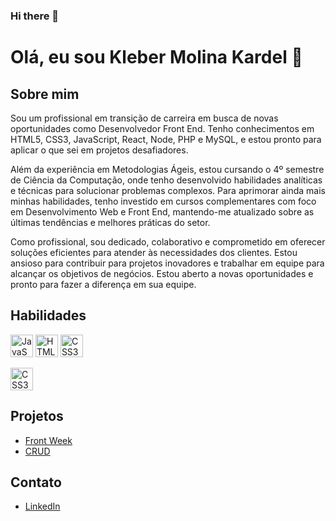 ### Hi there 👋

# Olá, eu sou Kleber Molina Kardel 👋

## Sobre mim
Sou um profissional em transição de carreira em busca de novas oportunidades como Desenvolvedor Front End. Tenho conhecimentos em HTML5, CSS3, JavaScript, React, Node, PHP e MySQL, e estou pronto para aplicar o que sei em projetos desafiadores.

Além da experiência em Metodologias Ágeis, estou cursando o 4º semestre de Ciência da Computação, onde tenho desenvolvido habilidades analíticas e técnicas para solucionar problemas complexos. Para aprimorar ainda mais minhas habilidades, tenho investido em cursos complementares com foco em Desenvolvimento Web e Front End, mantendo-me atualizado sobre as últimas tendências e melhores práticas do setor.

Como profissional, sou dedicado, colaborativo e comprometido em oferecer soluções eficientes para atender às necessidades dos clientes. Estou ansioso para contribuir para projetos inovadores e trabalhar em equipe para alcançar os objetivos de negócios. Estou aberto a novas oportunidades e pronto para fazer a diferença em sua equipe.

## Habilidades
<p align="left">
<a href="https://developer.mozilla.org/en-US/docs/Web/JavaScript" target="_blank" rel="noreferrer"><img src="https://raw.githubusercontent.com/danielcranney/readme-generator/main/public/icons/skills/javascript-colored.svg" width="36" height="36" alt="JavaScript" /></a>
<a href="https://developer.mozilla.org/en-US/docs/Glossary/HTML5" target="_blank" rel="noreferrer"><img src="https://raw.githubusercontent.com/danielcranney/readme-generator/main/public/icons/skills/html5-colored.svg" width="36" height="36" alt="HTML5" /></a>
<a href="https://www.w3.org/TR/CSS/#css" target="_blank" rel="noreferrer"><img src="https://raw.githubusercontent.com/danielcranney/readme-generator/main/public/icons/skills/css3-colored.svg" width="36" height="36" alt="CSS3" /></a>
</p>
<a href="https://www.w3.org/TR/CSS/#css" target="_blank" rel="noreferrer"><img src="https://raw.githubusercontent.com/danielcranney/readme-generator/main/public/icons/skills/php-colored.svg" width="36" height="36" alt="CSS3" /></a>
</p>

## Projetos
- [Front Week](https://github.com/klebermkardel/front-week)
- [CRUD](https://github.com/klebermkardel/CRUD)

## Contato
- [LinkedIn](https://www.linkedin.com/in/klebermkardel/)

